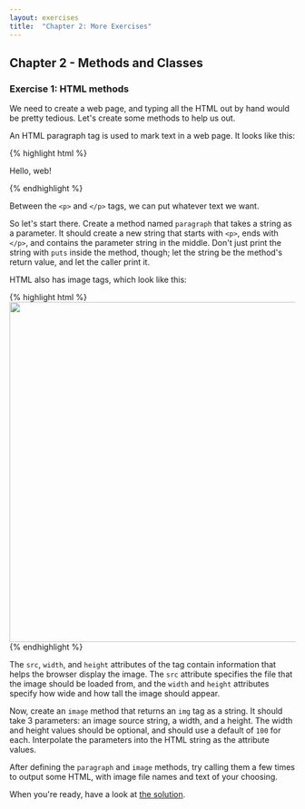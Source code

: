 ```yaml
---
layout: exercises
title:  "Chapter 2: More Exercises"
---
```


## Chapter 2 - Methods and Classes

### Exercise 1: HTML methods

We need to create a web page, and typing all the HTML out by hand would be pretty tedious. Let's create some methods to help us out.

An HTML paragraph tag is used to mark text in a web page. It looks like this:

{% highlight html %}
<p>Hello, web!</p>
{% endhighlight %}

Between the `<p>` and `</p>` tags, we can put whatever text we want.

So let's start there. Create a method named `paragraph` that takes a string as a parameter. It should create a new string that starts with `<p>`, ends with `</p>`, and contains the parameter string in the middle. Don't just print the string with `puts` inside the method, though; let the string be the method's return value, and let the caller print it.

HTML also has image tags, which look like this:

{% highlight html %}
<img src='puppy.jpg' width='800' height='600'/>
{% endhighlight %}

The `src`, `width`, and `height` attributes of the tag contain information that helps the browser display the image. The `src` attribute specifies the file that the image should be loaded from, and the `width` and `height` attributes specify how wide and how tall the image should appear.

Now, create an `image` method that returns an `img` tag as a string. It should take 3 parameters: an image source string, a width, and a height. The width and height values should be optional, and should use a default of `100` for each. Interpolate the parameters into the HTML string as the attribute values.

After defining the `paragraph` and `image` methods, try calling them a few times to output some HTML, with image file names and text of your choosing.

When you're ready, have a look at [the solution](/solutions/ch02_01.html).
